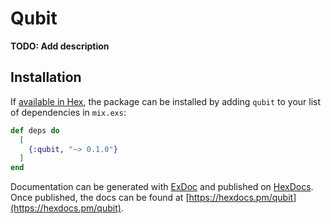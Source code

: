 # Qubit

**TODO: Add description**

## Installation

If [available in Hex](https://hex.pm/docs/publish), the package can be installed
by adding `qubit` to your list of dependencies in `mix.exs`:

```elixir
def deps do
  [
    {:qubit, "~> 0.1.0"}
  ]
end
```

Documentation can be generated with [ExDoc](https://github.com/elixir-lang/ex_doc)
and published on [HexDocs](https://hexdocs.pm). Once published, the docs can
be found at [https://hexdocs.pm/qubit](https://hexdocs.pm/qubit).

